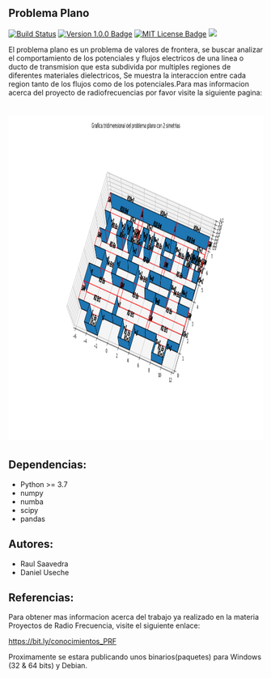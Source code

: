 ## Problema Plano
[![Build Status](https://travis-ci.com/raulsaavedr/problema_plano.svg?branch=master)](https://travis-ci.com/raulsaavedr/problema_plano) [![Version 1.0.0 Badge][version-badge]][changelog] [![MIT License Badge][license-badge]][license] [![](https://img.shields.io/badge/python-3.7+-orange.svg)](https://www.python.org/download/releases/3.7.0/)

El problema plano es un problema de valores de frontera, se buscar analizar el comportamiento de 
los potenciales y flujos electricos de una linea o ducto de transmision que esta subdivida por 
multiples regiones de diferentes materiales dielectricos, Se muestra la interaccion entre cada region
tanto de los flujos como de los potenciales.Para mas informacion acerca del proyecto de radiofrecuencias 
por favor visite la siguiente pagina:
# <img src="https://raw.githubusercontent.com/raulsaavedr/problema_plano/tree/problema_plano/graficas/ejemplo/Problema%20Plano%203D.png" height=640 alt="Grafica Tridimensional ejemplo" />

## Dependencias:
* Python >= 3.7
* numpy 
* numba
* scipy 
* pandas

## Autores: 
* Raul Saavedra
* Daniel Useche

## Referencias:
Para obtener mas informacion acerca del trabajo ya realizado en la materia Proyectos de Radio Frecuencia,
visite el siguiente enlace:

https://bit.ly/conocimientos_PRF


Proximamente se estara publicando unos binarios(paquetes) para Windows (32 & 64 bits) y Debian.

[changelog]: ./src/CHANGELOG.md
[changelog-badge]: https://img.shields.io/badge/changelog-Keep%20a%20Changelog%20v1.1.0-%23E05735
[license]: ./LICENSE
[source]: source/
[version-badge]: https://img.shields.io/badge/version-1.0.0-blue.svg
[license-badge]: https://img.shields.io/badge/license-MIT-blue.svg

